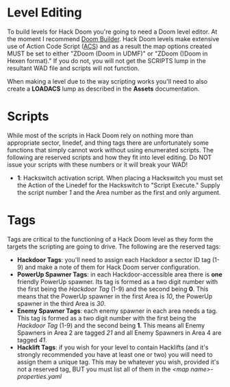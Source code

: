 # Level Editing #
To build levels for Hack Doom you're going to need a Doom level editor.  At the moment I recommend [Doom Builder](http://doombuilder.com).  Hack Doom levels make extensive use of Action Code Script ([ACS](http://www.zdoom.org/wiki/ACS)) and as a result the map options created MUST be set to either "ZDoom (Doom in UDMF)" or "ZDoom ()Doom in Hexen format)." If you do not, you will not get the SCRIPTS lump in the resultant WAD file and scripts will not function.

When making a level due to the way scripting works you'll need to also create a __LOADACS__ lump as described in the __Assets__ documentation. 

# Scripts #
While most of the scripts in Hack Doom rely on nothing more than appropriate sector, linedef, and thing tags there are unfortunately some functions that simply cannot work without using enumerated scripts.  The following are reserved scripts and how they fit into level editing.  Do NOT issue your scripts with these numbers or it will break your WAD!
* __1__:  Hackswitch activation script.  When placing a Hackswitch you must set the Action of the Linedef for the Hackswitch to "Script Execute." Supply the script number *1* and the Area number as the first and only argument.

# Tags #
Tags are critical to the functioning of a Hack Doom level as they form the targets the scripting are going to drive.  The following are the reserved tags:
* __Hackdoor Tags__: you'll need to assign each Hackdoor a sector ID tag (1-9) and make a note of them for Hack Doom server configuration.
* __PowerUp Spawner Tags__: in each Hackdoor-accessible area there is __one__ friendly PowerUp spawner.  Its tag is formed as a two digit number with the first being the *Hackdoor Tag* (1-9) and the second being __0__.  This means that the PowerUp spawner in the first Area is *10*, the PowerUp spawner in the third Area is *30*.
* __Enemy Spawner Tags__: each enemy spawner in each area needs a tag.  This tag is formed as a two digit number with the first being the *Hackdoor Tag* (1-9) and the second being __1__.  This means all Enemy Spawners in Area 2 are tagged *21* and all Enemy Spawners in Area 4 are tagged *41*.
* __Hacklift Tags__:  if you wish for your level to contain Hacklifts (and it's strongly recommended you have at least one or two) you will need to assign them a unique tag.  This may be whatever you wish, provided it's not a reserved tag, BUT you must list all of them in the *\<map name\>-properties.yaml*
